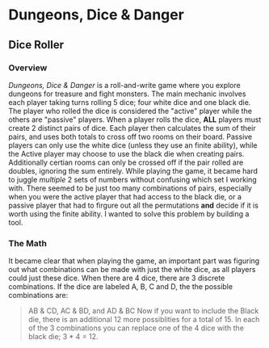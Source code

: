# Dungeons, Dice & Danger
## Dice Roller

### Overview
*Dungeons, Dice & Danger* is a roll-and-write game where you explore dungeons for treasure and fight monsters.
The main mechanic involves each player taking turns rolling 5 dice; four white dice and one black die. The player who rolled the dice is considered the "active" player while the others are "passive" players. When a player rolls the dice, **ALL** players must create 2 distinct pairs of dice. Each player then calculates the sum of their pairs, and uses both totals to cross off two rooms on their board. Passive players can only use the white dice (unless they use an finite ability), while the Active player may choose to use the black die when creating pairs. Additionally certian rooms can only be crossed off if the pair rolled are doubles, ignoring the sum entirely. 
While playing the game, it became hard to juggle *multiple* 2 sets of numbers without confusing which set I working with. There seemed to be just too many combinations of pairs, especially when you were the active player that had access to the black die, or a passive player that had to firgure out all the permutations **and** decide if it is worth using the finite ability. I wanted to solve this problem by building a tool.
### The Math
It became clear that when playing the game, an important part was figuring out what combinations can be made with just the white dice, as all players could just these dice. When there are 4 dice, there are 3 discrete combinations. If the dice are labeled A, B, C and D, the the possible combinations are:
> AB & CD, AC & BD, and AD & BC
Now if you want to include the Black die, there is an additional 12 more possiblities for a total of 15. In each of the 3 combinations you can replace one of the 4 dice with the black die; 3 * 4 = 12.